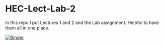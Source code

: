 # HEC-Lect-Lab-2

In this repo I put Lectures 1 and 2 and the Lab assignment. Helpful to have them all in one place.


[![Binder](https://mybinder.org/badge_logo.svg)](https://mybinder.org/v2/gh/AlexNelson1199/HEC-Lect-Lab-2/HEAD)
